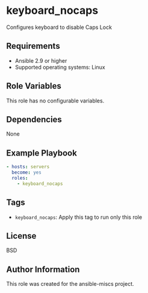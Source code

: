 keyboard_nocaps
=========

Configures keyboard to disable Caps Lock

Requirements
------------

- Ansible 2.9 or higher
- Supported operating systems: Linux

Role Variables
--------------

This role has no configurable variables.

Dependencies
------------

None

Example Playbook
----------------

```yaml
- hosts: servers
  become: yes
  roles:
    - keyboard_nocaps
```

Tags
----

- `keyboard_nocaps`: Apply this tag to run only this role

License
-------

BSD

Author Information
------------------

This role was created for the ansible-miscs project.
